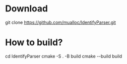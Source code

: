 # Download
git clone https://github.com/mualloc/IdentifyParser.git

# How to build?
cd IdentifyParser
cmake -S . -B build
cmake --build build